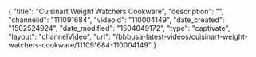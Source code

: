 {
    "title": "Cuisinart Weight Watchers Cookware",
    "description": "",
    "channelid": "111091684",
    "videoid": "110004149",
    "date_created": "1502524924",
    "date_modified": "1504049172",
    "type": "captivate",
    "layout": "channelVideo",
    "url": "\/bbbusa-latest-videos\/cuisinart-weight-watchers-cookware\/111091684-110004149"
}